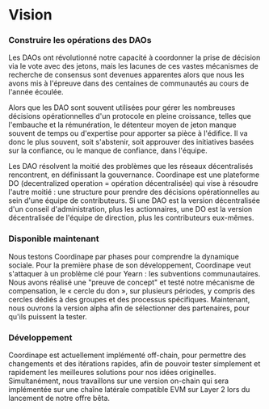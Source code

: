 # Vision

### Construire les opérations des DAOs <a href="user-content-building-dao-operations" id="user-content-building-dao-operations"></a>

Les DAOs ont révolutionné notre capacité à coordonner la prise de décision via le vote avec des jetons, mais les lacunes de ces vastes mécanismes de recherche de consensus sont devenues apparentes alors que nous les avons mis à l'épreuve dans des centaines de communautés au cours de l'année écoulée.

Alors que les DAO sont souvent utilisées pour gérer les nombreuses décisions opérationnelles d'un protocole en pleine croissance, telles que l'embauche et la rémunération, le détenteur moyen de jeton manque souvent de temps ou d'expertise pour apporter sa pièce à l'édifice. Il va donc le plus souvent, soit s'abstenir, soit approuver des initiatives basées sur la confiance, ou le manque de confiance, dans l'équipe.

Les DAO résolvent la moitié des problèmes que les réseaux décentralisés rencontrent, en définissant la gouvernance. Coordinape est une plateforme DO (decentralized operation = opération décentralisée) qui vise à résoudre l'autre moitié : une structure pour prendre des décisions opérationnelles au sein d'une équipe de contributeurs. Si une DAO est la version décentralisée d'un conseil d'administration, plus les actionnaires, une DO est la version décentralisée de l'équipe de direction, plus les contributeurs eux-mêmes.

### Disponible maintenant <a href="user-content-roll-out" id="user-content-roll-out"></a>

Nous testons Coordinape par phases pour comprendre la dynamique sociale. Pour la première phase de son développement, Coordinape veut s'attaquer à un problème clé pour Yearn : les subventions communautaires. Nous avons réalisé une "preuve de concept" et testé notre mécanisme de compensation, le « cercle du don », sur plusieurs périodes, y compris des cercles dédiés à des groupes et des processus spécifiques. Maintenant, nous ouvrons la version alpha afin de sélectionner des partenaires, pour qu'ils puissent la tester.

### Développement <a href="user-content-development" id="user-content-development"></a>

Coordinape est actuellement implémenté off-chain, pour permettre des changements et des itérations rapides, afin de pouvoir tester simplement et rapidement les meilleures solutions pour nos idées originelles. Simultanément, nous travaillons sur une version on-chain qui sera implémentée sur une chaîne latérale compatible EVM sur Layer 2 lors du lancement de notre offre bêta.

